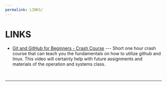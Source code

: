 ```yaml
---
permalink: LINKS/
---
```


# LINKS

* [Git and GitHub for Beginners - Crash Course](https://youtu.be/RGOj5yH7evk?si=kw2KDLAM_WKF1Qho) --- 
Short one hour crash course that can teach you the fundamentals on how to utilize github and linux.
This video will certainly help with future assignments and materials of the operation and systems class.
<br>
<hr>
